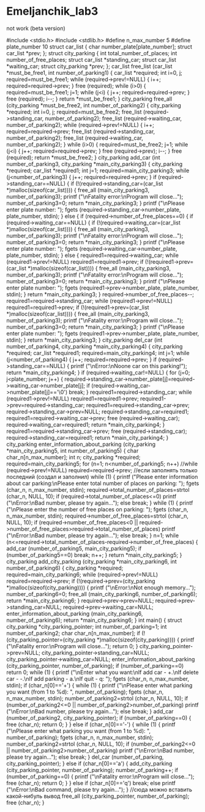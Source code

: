 Emeljanchik_lab3
================

not work (beta version)

#include <stdio.h>
#include <stdlib.h>
#define n_max_number 5
#define plate_number 10
struct car_list {
  char number_plate[plate_number];
	struct car_list *prev;
};
struct city_parking {
	int total_number_of_places;
	int number_of_free_places;
	struct car_list *standing_car;
	struct car_list *waiting_car;
	struct city_parking *prev;
};
car_list free_list (car_list *must_be_free1, int number_of_parking1) {
	car_list *required;
	int i=0, j;
	required=must_be_free1;
	while (required->prev!=NULL) {
		i++;
		required=required->prev;
	}
	free (required);
	while (i>0) {
		required=must_be_free1;
		j=1;
		while (j<i) {
			j++;
			required=required->prev;
		}
		free (required);
		i--;
	}
	return *must_be_free1;
}
city_parking free_all (city_parking *must_be_free2, int number_of_parking2) {
	city_parking *required;
	int i=0, j;
	required=must_be_free2;
	free_list (required->standing_car, number_of_parking2);
	free_list (required->waiting_car, number_of_parking2);
	while (required->prev!=NULL) {
		i++;
		required=required->prev;
		free_list (required->standing_car, number_of_parking2);
		free_list (required->waiting_car, number_of_parking2);
	}
	while (i>0) {
		required=must_be_free2;
		j=1;
		while (j<i) {
			j++;
			required=required->prev;
		}
		free (required->prev);
		i--;
	}
	free (required);
	return *must_be_free2;
}
city_parking add_car (int number_of_parking3, city_parking *main_city_parking3) {
	city_parking *required;
	car_list *required1;
	int j=1;
	required=main_city_parking3;
	while (j<number_of_parking3) {
		j++;
		required=required->prev;
	}
	if (required->standing_car==NULL) {
		if (!(required->standing_car=(car_list *)malloc(sizeof(car_list)))) {
			free_all (main_city_parking3, number_of_parking3);
			printf ("\nFatality error:\nProgram will close...");		
			number_of_parking3=0;
			return *main_city_parking3;
		}
		printf ("\nPlease enter plate number: ");
		fgets (required->standing_car->number_plate, plate_number, stdin);
	}
	else {
		if (required->number_of_free_places==0) {
			if (required->waiting_car==NULL) {
				if (!(required->waiting_car=(car_list *)malloc(sizeof(car_list)))) {
					free_all (main_city_parking3, number_of_parking3);
					printf ("\nFatality error:\nProgram will close...");		
					number_of_parking3=0;
					return *main_city_parking3;
				}
				printf ("\nPlease enter plate number: ");
				fgets (required->waiting_car->number_plate, plate_number, stdin);
			}
			else {
				required1=required->waiting_car;
				while (required1->prev!=NULL)
					required1=required1->prev;
				if (!(required1->prev=(car_list *)malloc(sizeof(car_list)))) {
					free_all (main_city_parking3, number_of_parking3);
					printf ("\nFatality error:\nProgram will close...");		
					number_of_parking3=0;
					return *main_city_parking3;
				}
				printf ("\nPlease enter plate number: ");
				fgets (required1->prev->number_plate, plate_number, stdin);
			}
			return *main_city_parking3;
		}
		required->number_of_free_places--;
		required1=required->standing_car;
		while (required1->prev!=NULL)
			required1=required1->prev;
		if (!(required1->prev=(car_list *)malloc(sizeof(car_list)))) {
			free_all (main_city_parking3, number_of_parking3);
			printf ("\nFatality error:\nProgram will close...");		
			number_of_parking3=0;
			return *main_city_parking3;
		}
		printf ("\nPlease enter plate number: ");
		fgets (required1->prev->number_plate, plate_number, stdin);
	}
	return *main_city_parking3;
}
city_parking del_car (int number_of_parking4, city_parking *main_city_parking4) {
	city_parking *required;
	car_list *required1;
	required=main_city_parking4;
	int j=1;
	while (j<number_of_parking4) {
		j++;
		required=required->prev;
	}
	if (required->standing_car==NULL) {
		printf ("\nError:\nNoone car on this parking!");
		return *main_city_parking4;
	}
	if (required->waiting_car!=NULL) {
		for (j=0; j<plate_number; j++) {
			required->standing_car->number_plate[j]=required->waiting_car->number_plate[j];
			if (required->waiting_car->number_plate[j]=='\0')
				break;
		}
		required1=required->standing_car;
		while (required1->prev!=NULL)
			required1=required1->prev;
		required1->prev=required->standing_car;
		required1=required->standing_car->prev;
		required->standing_car->prev=NULL;
		required->standing_car=required1;
		required1=required->waiting_car->prev;
		free (required->waiting_car);
		required->waiting_car=required1;
		return *main_city_parking4;
	}
	required1=required->standing_car->prev;
	free (required->standing_car);
	required->standing_car=required1;
	return *main_city_parking4;
}
city_parking enter_information_about_parking (city_parking *main_city_parking5, int number_of_parking5) {
	char char_n[n_max_number];
	int n;
	city_parking *required;
	required=main_city_parking5;
	for (n=1; n<number_of_parking5; n++)		//while (required->prev!=NULL)
		required=required->prev;				//если заполнять только последний (создал и заполнил)
	while (1) {
		printf ("Please enter information about car parking:\nPlease enter total number of places on parking: ");
		fgets (char_n, n_max_number, stdin);
		required->total_number_of_places=strtol (char_n, NULL, 10);
		if (required->total_number_of_places<=0)
			printf ("\nError:\nBad number, please try again...");
		else break;
	}
	while (1) {
		printf ("\nPlease enter the number of free places on parking: ");
		fgets (char_n, n_max_number, stdin);
		required->number_of_free_places=strtol (char_n, NULL, 10);
		if (required->number_of_free_places<0 ||
			required->number_of_free_places>required->total_number_of_places)
			printf ("\nError:\nBad number, please try again...");
		else break;
	}
	n=1;
	while (n<=required->total_number_of_places-required->number_of_free_places) {
		add_car (number_of_parking5, main_city_parking5);
		if (number_of_parking5==0)
			break;
		n++;
	}
	return *main_city_parking5;
}
city_parking add_city_parking (city_parking *main_city_parking6, int number_of_parking6) {
	city_parking *required;
	required=main_city_parking6;
	while (required->prev!=NULL)
		required=required->prev;
	if (!(required->prev=(city_parking *)malloc(sizeof(city_parking)))) {
		printf ("\nError:\nNot enough memory...");
		number_of_parking6=0;
		free_all (main_city_parking6, number_of_parking6);
		return *main_city_parking6;
	}
	required->prev->prev=NULL;
	required->prev->standing_car=NULL;
	required->prev->waiting_car=NULL;
	enter_information_about_parking (main_city_parking6, number_of_parking6);
	return *main_city_parking6;
}
int main() {
	struct city_parking *city_parking_pointer;
	int number_of_parking=1;
	int number_of_parking2;
	char char_n[n_max_number];
	if (!(city_parking_pointer=(city_parking *)malloc(sizeof(city_parking)))) {
		printf ("\nFatality error:\nProgram will close...");
		return 0;
	}
	city_parking_pointer->prev=NULL;
	city_parking_pointer->standing_car=NULL;
	city_parking_pointer->waiting_car=NULL;
	enter_information_about_parking (city_parking_pointer, number_of_parking);
	if (number_of_parking==0)
		return 0;
	while (1) {
		printf ("\nEnter what you want:\nIf add car - +.\nIf delete car - -.\nIf add parking - a.\nIf quit - q: ");
		fgets (char_n, n_max_number, stdin);
		if (char_n[0]=='+') {
			while (1) {
				printf ("\nPlease enter what parking you want (from 1 to %d): ", number_of_parking);
				fgets (char_n, n_max_number, stdin);
				number_of_parking2=strtol (char_n, NULL, 10);
				if (number_of_parking2<=0 || number_of_parking2>number_of_parking)
					printf ("\nError:\nBad number, please try again...");
				else break;
			}
			add_car (number_of_parking2, city_parking_pointer);
			if (number_of_parking==0) {
				free (char_n);
				return 0;
			}
		}
		else if (char_n[0]=='-') {
			while (1) {
				printf ("\nPlease enter what parking you want (from 1 to %d): ", number_of_parking);
				fgets (char_n, n_max_number, stdin);
				number_of_parking2=strtol (char_n, NULL, 10);
				if (number_of_parking2<=0 || number_of_parking2>number_of_parking)
					printf ("\nError:\nBad number, please try again...");
				else break;
			}
			del_car (number_of_parking, city_parking_pointer);
		}
		else if (char_n[0]=='a') {
			add_city_parking (city_parking_pointer, number_of_parking);
			number_of_parking++;
			if (number_of_parking==0) {
				printf ("\nFatality error:\nProgram will close...");
				free (char_n);
				return 0;
			}
		}
		else if (char_n[0]=='q')
			break;
		else printf ("\nError:\nBad command, please try again...");
	}
	//сюда можно вставить какой-нибуль вывод
	free_all (city_parking_pointer, number_of_parking);
	free (char_n);
}
